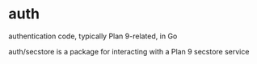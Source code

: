 # auth
authentication code, typically Plan 9-related, in Go

auth/secstore is a package for interacting with a Plan 9 secstore service
